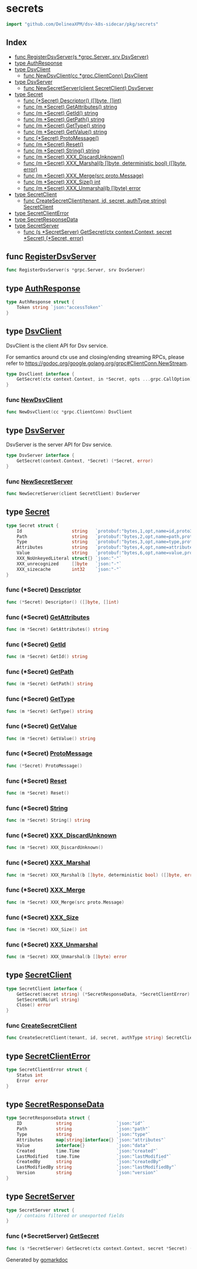 <!-- Code generated by gomarkdoc. DO NOT EDIT -->

# secrets

```go
import "github.com/DelineaXPM/dsv-k8s-sidecar/pkg/secrets"
```

## Index

- [func RegisterDsvServer(s *grpc.Server, srv DsvServer)](<#func-registerdsvserver>)
- [type AuthResponse](<#type-authresponse>)
- [type DsvClient](<#type-dsvclient>)
  - [func NewDsvClient(cc *grpc.ClientConn) DsvClient](<#func-newdsvclient>)
- [type DsvServer](<#type-dsvserver>)
  - [func NewSecretServer(client SecretClient) DsvServer](<#func-newsecretserver>)
- [type Secret](<#type-secret>)
  - [func (*Secret) Descriptor() ([]byte, []int)](<#func-secret-descriptor>)
  - [func (m *Secret) GetAttributes() string](<#func-secret-getattributes>)
  - [func (m *Secret) GetId() string](<#func-secret-getid>)
  - [func (m *Secret) GetPath() string](<#func-secret-getpath>)
  - [func (m *Secret) GetType() string](<#func-secret-gettype>)
  - [func (m *Secret) GetValue() string](<#func-secret-getvalue>)
  - [func (*Secret) ProtoMessage()](<#func-secret-protomessage>)
  - [func (m *Secret) Reset()](<#func-secret-reset>)
  - [func (m *Secret) String() string](<#func-secret-string>)
  - [func (m *Secret) XXX_DiscardUnknown()](<#func-secret-xxx_discardunknown>)
  - [func (m *Secret) XXX_Marshal(b []byte, deterministic bool) ([]byte, error)](<#func-secret-xxx_marshal>)
  - [func (m *Secret) XXX_Merge(src proto.Message)](<#func-secret-xxx_merge>)
  - [func (m *Secret) XXX_Size() int](<#func-secret-xxx_size>)
  - [func (m *Secret) XXX_Unmarshal(b []byte) error](<#func-secret-xxx_unmarshal>)
- [type SecretClient](<#type-secretclient>)
  - [func CreateSecretClient(tenant, id, secret, authType string) SecretClient](<#func-createsecretclient>)
- [type SecretClientError](<#type-secretclienterror>)
- [type SecretResponseData](<#type-secretresponsedata>)
- [type SecretServer](<#type-secretserver>)
  - [func (s *SecretServer) GetSecret(ctx context.Context, secret *Secret) (*Secret, error)](<#func-secretserver-getsecret>)


## func [RegisterDsvServer](<https://github.com/DelineaXPM/dsv-k8s-sidecar/blob/main/pkg/secrets/bambe.pb.go#L155>)

```go
func RegisterDsvServer(s *grpc.Server, srv DsvServer)
```

## type [AuthResponse](<https://github.com/DelineaXPM/dsv-k8s-sidecar/blob/main/pkg/secrets/client.go#L50-L52>)

```go
type AuthResponse struct {
    Token string `json:"accessToken"`
}
```

## type [DsvClient](<https://github.com/DelineaXPM/dsv-k8s-sidecar/blob/main/pkg/secrets/bambe.pb.go#L129-L131>)

DsvClient is the client API for Dsv service.

For semantics around ctx use and closing/ending streaming RPCs, please refer to https://godoc.org/google.golang.org/grpc#ClientConn.NewStream.

```go
type DsvClient interface {
    GetSecret(ctx context.Context, in *Secret, opts ...grpc.CallOption) (*Secret, error)
}
```

### func [NewDsvClient](<https://github.com/DelineaXPM/dsv-k8s-sidecar/blob/main/pkg/secrets/bambe.pb.go#L137>)

```go
func NewDsvClient(cc *grpc.ClientConn) DsvClient
```

## type [DsvServer](<https://github.com/DelineaXPM/dsv-k8s-sidecar/blob/main/pkg/secrets/bambe.pb.go#L151-L153>)

DsvServer is the server API for Dsv service.

```go
type DsvServer interface {
    GetSecret(context.Context, *Secret) (*Secret, error)
}
```

### func [NewSecretServer](<https://github.com/DelineaXPM/dsv-k8s-sidecar/blob/main/pkg/secrets/server.go#L15>)

```go
func NewSecretServer(client SecretClient) DsvServer
```

## type [Secret](<https://github.com/DelineaXPM/dsv-k8s-sidecar/blob/main/pkg/secrets/bambe.pb.go#L26-L35>)

```go
type Secret struct {
    Id                   string   `protobuf:"bytes,1,opt,name=id,proto3" json:"id,omitempty"`
    Path                 string   `protobuf:"bytes,2,opt,name=path,proto3" json:"path,omitempty"`
    Type                 string   `protobuf:"bytes,3,opt,name=type,proto3" json:"type,omitempty"`
    Attributes           string   `protobuf:"bytes,4,opt,name=attributes,proto3" json:"attributes,omitempty"`
    Value                string   `protobuf:"bytes,6,opt,name=value,proto3" json:"value,omitempty"`
    XXX_NoUnkeyedLiteral struct{} `json:"-"`
    XXX_unrecognized     []byte   `json:"-"`
    XXX_sizecache        int32    `json:"-"`
}
```

### func \(\*Secret\) [Descriptor](<https://github.com/DelineaXPM/dsv-k8s-sidecar/blob/main/pkg/secrets/bambe.pb.go#L40>)

```go
func (*Secret) Descriptor() ([]byte, []int)
```

### func \(\*Secret\) [GetAttributes](<https://github.com/DelineaXPM/dsv-k8s-sidecar/blob/main/pkg/secrets/bambe.pb.go#L83>)

```go
func (m *Secret) GetAttributes() string
```

### func \(\*Secret\) [GetId](<https://github.com/DelineaXPM/dsv-k8s-sidecar/blob/main/pkg/secrets/bambe.pb.go#L62>)

```go
func (m *Secret) GetId() string
```

### func \(\*Secret\) [GetPath](<https://github.com/DelineaXPM/dsv-k8s-sidecar/blob/main/pkg/secrets/bambe.pb.go#L69>)

```go
func (m *Secret) GetPath() string
```

### func \(\*Secret\) [GetType](<https://github.com/DelineaXPM/dsv-k8s-sidecar/blob/main/pkg/secrets/bambe.pb.go#L76>)

```go
func (m *Secret) GetType() string
```

### func \(\*Secret\) [GetValue](<https://github.com/DelineaXPM/dsv-k8s-sidecar/blob/main/pkg/secrets/bambe.pb.go#L90>)

```go
func (m *Secret) GetValue() string
```

### func \(\*Secret\) [ProtoMessage](<https://github.com/DelineaXPM/dsv-k8s-sidecar/blob/main/pkg/secrets/bambe.pb.go#L39>)

```go
func (*Secret) ProtoMessage()
```

### func \(\*Secret\) [Reset](<https://github.com/DelineaXPM/dsv-k8s-sidecar/blob/main/pkg/secrets/bambe.pb.go#L37>)

```go
func (m *Secret) Reset()
```

### func \(\*Secret\) [String](<https://github.com/DelineaXPM/dsv-k8s-sidecar/blob/main/pkg/secrets/bambe.pb.go#L38>)

```go
func (m *Secret) String() string
```

### func \(\*Secret\) [XXX\_DiscardUnknown](<https://github.com/DelineaXPM/dsv-k8s-sidecar/blob/main/pkg/secrets/bambe.pb.go#L56>)

```go
func (m *Secret) XXX_DiscardUnknown()
```

### func \(\*Secret\) [XXX\_Marshal](<https://github.com/DelineaXPM/dsv-k8s-sidecar/blob/main/pkg/secrets/bambe.pb.go#L47>)

```go
func (m *Secret) XXX_Marshal(b []byte, deterministic bool) ([]byte, error)
```

### func \(\*Secret\) [XXX\_Merge](<https://github.com/DelineaXPM/dsv-k8s-sidecar/blob/main/pkg/secrets/bambe.pb.go#L50>)

```go
func (m *Secret) XXX_Merge(src proto.Message)
```

### func \(\*Secret\) [XXX\_Size](<https://github.com/DelineaXPM/dsv-k8s-sidecar/blob/main/pkg/secrets/bambe.pb.go#L53>)

```go
func (m *Secret) XXX_Size() int
```

### func \(\*Secret\) [XXX\_Unmarshal](<https://github.com/DelineaXPM/dsv-k8s-sidecar/blob/main/pkg/secrets/bambe.pb.go#L44>)

```go
func (m *Secret) XXX_Unmarshal(b []byte) error
```

## type [SecretClient](<https://github.com/DelineaXPM/dsv-k8s-sidecar/blob/main/pkg/secrets/client.go#L72-L76>)

```go
type SecretClient interface {
    GetSecret(secret string) (*SecretResponseData, *SecretClientError)
    SetSecretURL(url string)
    Close() error
}
```

### func [CreateSecretClient](<https://github.com/DelineaXPM/dsv-k8s-sidecar/blob/main/pkg/secrets/client.go#L92>)

```go
func CreateSecretClient(tenant, id, secret, authType string) SecretClient
```

## type [SecretClientError](<https://github.com/DelineaXPM/dsv-k8s-sidecar/blob/main/pkg/secrets/client.go#L67-L70>)

```go
type SecretClientError struct {
    Status int
    Error  error
}
```

## type [SecretResponseData](<https://github.com/DelineaXPM/dsv-k8s-sidecar/blob/main/pkg/secrets/client.go#L54-L65>)

```go
type SecretResponseData struct {
    ID             string                 `json:"id"`
    Path           string                 `json:"path"`
    Type           string                 `json:"type"`
    Attributes     map[string]interface{} `json:"attributes"`
    Value          interface{}            `json:"data"`
    Created        time.Time              `json:"created"`
    LastModified   time.Time              `json:"lastModified"`
    CreatedBy      string                 `json:"createdBy"`
    LastModifiedBy string                 `json:"lastModifiedBy"`
    Version        string                 `json:"version"`
}
```

## type [SecretServer](<https://github.com/DelineaXPM/dsv-k8s-sidecar/blob/main/pkg/secrets/server.go#L11-L13>)

```go
type SecretServer struct {
    // contains filtered or unexported fields
}
```

### func \(\*SecretServer\) [GetSecret](<https://github.com/DelineaXPM/dsv-k8s-sidecar/blob/main/pkg/secrets/server.go#L21>)

```go
func (s *SecretServer) GetSecret(ctx context.Context, secret *Secret) (*Secret, error)
```



Generated by [gomarkdoc](<https://github.com/princjef/gomarkdoc>)
